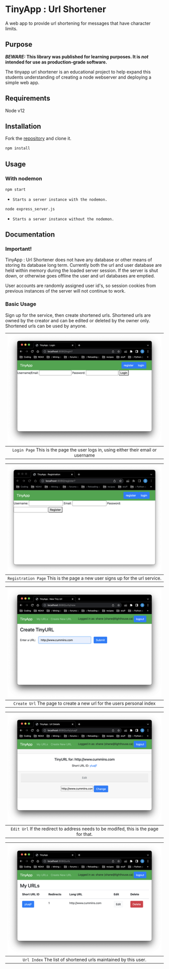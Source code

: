 # TinyApp : Url Shortener

A web app to provide url shortening for messages that have character limits.

## Purpose

**_BEWARE:_ This library was published for learning purposes. It is _not_ intended for use as production-grade software.**

The tinyapp url shortener is an educational project to help expand this students understanding of creating a node webserver and deploying a simple web app.

## Requirements

Node v12

## Installation

Fork the [repository](https://github.com/navycuda/tinyapp) and clone it.

```bash
npm install
```

## Usage

### With nodemon

```bash
npm start
```

* `Starts a server instance with the nodemon.`

```bash
node express_server.js
```

* `Starts a server instance without the nodemon.`

## Documentation

### Important!

TinyApp : Url Shortener does not have any database or other means of storing its database long term.  Currently both the url and user database are held within memory during the loaded server session.  If the server is shut down, or otherwise goes offline the user and url databases are emptied.

User accounts are randomly assigned user id's, so session cookies from previous instances of the server will not continue to work.

### Basic Usage

Sign up for the service, then create shortened urls.  Shortened urls are owned by the creator and can be edited or deleted by the owner only.  Shortened urls can be used by anyone.

| ![Login Page](./public/img/login.png) |
|:--:|
| `Login Page` This is the page the user logs in, using either their email or username |

| ![Registration Page](./public/img/registration.png) |
|:--:|
| `Registration Page` This is the page a new user signs up for the url service. |

| ![Create Url](./public/img/createUrl.png) |
|:--:|
| `Create Url` The page to create a new url for the users personal index |

| ![Edit Url](./public/img/editUrl.png) |
|:--:|
| `Edit Url` If the redirect to address needs to be modifed, this is the page for that. |

| ![Url Index](./public/img/urlIndex.png) |
|:--:|
| `Url Index` The list of shortened urls maintained by this user. |